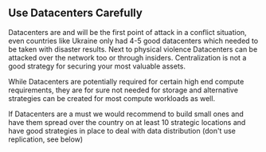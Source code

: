 
## Use Datacenters Carefully

Datacenters are and will be the first point of attack in a conflict situation, even countries like Ukraine only had 4-5 good datacenters which needed to be taken with disaster results. Next to physical violence Datacenters can be attacked over the network too or through insiders. Centralization is not a good strategy for securing your most valuable assets. 

While Datacenters are potentially required for certain high end compute requirements, they are for sure not needed for storage and alternative strategies can be created for most compute workloads as well.

If Datacenters are a must we would recommend to build small ones and have them spread over the country on at least 10 strategic locations and have good strategies in place to deal with data distribution (don't use replication, see below)
